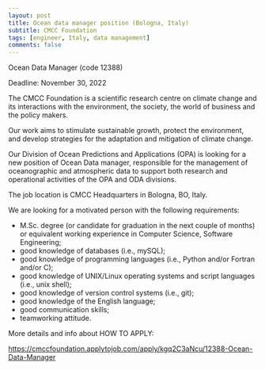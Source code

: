 ```yaml
---
layout: post
title: Ocean data manager position (Bologna, Italy)
subtitle: CMCC Foundation
tags: [engineer, Italy, data management]
comments: false
---
```

Ocean Data Manager (code 12388)

Deadline: November 30, 2022

The CMCC Foundation is a scientific research centre on climate change
and its interactions with the environment, the society, the world of
business and the policy makers.

Our work aims to stimulate sustainable growth, protect the
environment, and develop strategies for the adaptation and mitigation
of climate change.

Our Division of Ocean Predictions and Applications (OPA) is looking
for a new position of Ocean Data manager, responsible for the
management of oceanographic and atmospheric data to support both
research and operational activities of the OPA and ODA divisions.

The job location is CMCC Headquarters in Bologna, BO, Italy.

We are looking for a motivated person with the following requirements:
- M.Sc. degree (or candidate for graduation in the next couple of months) or equivalent working experience in Computer Science, Software Engineering;
- good knowledge of databases (i.e., mySQL);
- good knowledge of programming languages (i.e., Python and/or Fortran and/or C);
- good knowledge of UNIX/Linux operating systems and script languages (i.e., unix shell);
- good knowledge of version control systems (i.e., git);
- good knowledge of the English language;
- good communication skills;
- teamworking attitude.

More details and info about HOW TO APPLY:

https://cmccfoundation.applytojob.com/apply/kgq2C3aNcu/12388-Ocean-Data-Manager
